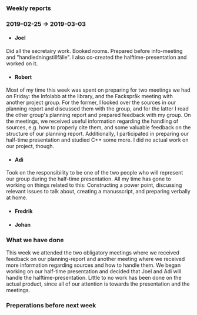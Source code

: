 ### Weekly reports
### 2019-02-25 -> 2019-03-03

* #### Joel
Did all the secretairy work. Booked rooms. Prepared before info-meeting and "handledningstillfälle". I also co-created the halftime-presentation and worked on it. 
* #### Robert
Most of my time this week was spent on preparing for two meetings we had on Friday: the Infolabb at the library, and the Fackspråk meeting with another project group. For the former, I looked over the sources in our planning report and discussed them with the group, and for the latter I read the other group's planning report and prepared feedback with my group. On the meetings, we received useful information regarding the handling of sources, e.g. how to properly cite them, and some valuable feedback on the structure of our planning report. Additionally, I participated in preparing our half-time presentation and studied C++ some more. I did no actual work on our project, though.

* #### Adi
Took on the responsibility to be one of the two people who will represent our group during the half-time presentation. All my time has gone to working on things related to this: Constructing a power point, discussing relevant issues to talk about, creating a manusscript, and preparing verbally at home.

* #### Fredrik

* #### Johan

### What we have done
This week we attended the two obligatory meetings where we received feedback on our planning-report and another meeting where we received more information regarding sources and how to handle them. We began working on our half-time presentation and decided that Joel and Adi will handle the halftime-presentation. Little to no work has been done on the actual product, since all of our attention is towards the presentation and the meetings.

### Preperations before next week

